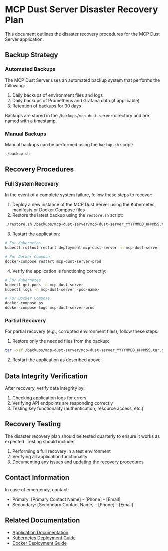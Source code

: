 # MCP Dust Server Disaster Recovery Plan

This document outlines the disaster recovery procedures for the MCP Dust Server application.

## Backup Strategy

### Automated Backups

The MCP Dust Server uses an automated backup system that performs the following:

1. Daily backups of environment files and logs
2. Daily backups of Prometheus and Grafana data (if applicable)
3. Retention of backups for 30 days

Backups are stored in the `/backups/mcp-dust-server` directory and are named with a timestamp.

### Manual Backups

Manual backups can be performed using the `backup.sh` script:

```bash
./backup.sh
```

## Recovery Procedures

### Full System Recovery

In the event of a complete system failure, follow these steps to recover:

1. Deploy a new instance of the MCP Dust Server using the Kubernetes manifests or Docker Compose files
2. Restore the latest backup using the `restore.sh` script:

```bash
./restore.sh /backups/mcp-dust-server/mcp-dust-server_YYYYMMDD_HHMMSS.tar.gz
```

3. Restart the application:

```bash
# For Kubernetes
kubectl rollout restart deployment mcp-dust-server -n mcp-dust-server

# For Docker Compose
docker-compose restart mcp-dust-server-prod
```

4. Verify the application is functioning correctly:

```bash
# For Kubernetes
kubectl get pods -n mcp-dust-server
kubectl logs -n mcp-dust-server <pod-name>

# For Docker Compose
docker-compose ps
docker-compose logs mcp-dust-server-prod
```

### Partial Recovery

For partial recovery (e.g., corrupted environment files), follow these steps:

1. Restore only the needed files from the backup:

```bash
tar -xzf /backups/mcp-dust-server/mcp-dust-server_YYYYMMDD_HHMMSS.tar.gz -C / app/.env
```

2. Restart the application as described above

## Data Integrity Verification

After recovery, verify data integrity by:

1. Checking application logs for errors
2. Verifying API endpoints are responding correctly
3. Testing key functionality (authentication, resource access, etc.)

## Recovery Testing

The disaster recovery plan should be tested quarterly to ensure it works as expected. Testing should include:

1. Performing a full recovery in a test environment
2. Verifying all application functionality
3. Documenting any issues and updating the recovery procedures

## Contact Information

In case of emergency, contact:

- Primary: [Primary Contact Name] - [Phone] - [Email]
- Secondary: [Secondary Contact Name] - [Phone] - [Email]

## Related Documentation

- [Application Documentation](../README.md)
- [Kubernetes Deployment Guide](../kubernetes/README.md)
- [Docker Deployment Guide](../docker/README.md)
